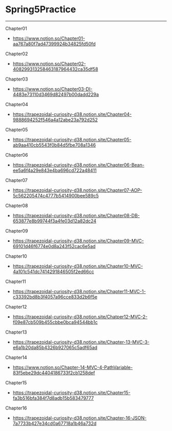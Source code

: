 # Spring5Practice
----
Chapter01
- https://www.notion.so/Chapter01-aa767a80f7ad47399924b34825fd50fd

Chapter02
- https://www.notion.so/Chapter02-408299313258463187964432ca35df58

Chapter03
- https://www.notion.so/Chapter03-DI-4483e73110d3469d82497b00dadd229a

Chapter04
- https://trapezoidal-curiosity-d38.notion.site/Chapter04-9888694252f546a4a12abe23a792d252

Chapter05
- https://trapezoidal-curiosity-d38.notion.site/Chapter05-ab9aa410cb5543f0b84d5fbe708a1346

Chapter06
- https://trapezoidal-curiosity-d38.notion.site/Chapter06-Bean-ee5a6f4a29e843e4ba696cd722a48411

Chapter07
- https://trapezoidal-curiosity-d38.notion.site/Chapter07-AOP-5c562205474c4777b5414900bee589c5

Chapter08
- https://trapezoidal-curiosity-d38.notion.site/Chapter08-DB-653877e8b99744f3a4fe03d12a82dc24

Chapter09
- https://trapezoidal-curiosity-d38.notion.site/Chapter09-MVC-69101d46f6774e0d8a243f52cac6e5ad

Chapter10
- https://trapezoidal-curiosity-d38.notion.site/Chapter10-MVC-4a101c541dc7414291846505f2ed66cc

Chapter11
- https://trapezoidal-curiosity-d38.notion.site/Chapter11-MVC-1-c33392bd8b3f4057a96cce833d2b6f5e

Chapter12
- https://trapezoidal-curiosity-d38.notion.site/Chatper12-MVC-2-f09e87cb509b455cbbe0bca94544bb1c

Chapter13
- https://trapezoidal-curiosity-d38.notion.site/Chapter-13-MVC-3-e6a1b20da85b4326b927065c5adf65ad

Chapter14
- https://www.notion.so/Chapter-14-MVC-4-PathVariable-83f5ebe29dc4404186733f2cb1258def

Chapter15
- https://trapezoidal-curiosity-d38.notion.site/Chapter15-fa3b516bfa384f7d8adb15b583479777

Chapter16
- https://trapezoidal-curiosity-d38.notion.site/Chapter-16-JSON-7a7733b427e34cd0a67718a1b46a732d